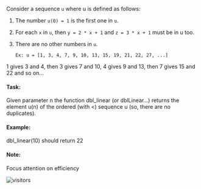 Consider a sequence `u` where u is defined as follows:

1. The number `u(0) = 1` is the first one in `u`.
2. For each `x` in `u`, then `y = 2 * x + 1` and `z = 3 * x + 1` must be in u too.
3. There are no other numbers in `u`.
   
   ```Ex: u = [1, 3, 4, 7, 9, 10, 13, 15, 19, 21, 22, 27, ...]```

1 gives 3 and 4, then 3 gives 7 and 10, 4 gives 9 and 13, then 7 gives 15 and 22 and so on...

#### Task:
Given parameter n the function dbl_linear (or dblLinear...) returns the element u(n) of the ordered (with <) sequence u (so, there are no duplicates).

#### Example:
dbl_linear(10) should return 22

#### Note:
Focus attention on efficiency



![visitors](https://visitor-badge.laobi.icu/badge?page_id=magicdude4eva.magicdude4eva)

